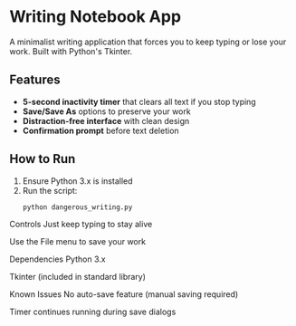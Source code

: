 # Writing Notebook App  

A minimalist writing application that forces you to keep typing or lose your work. Built with Python's Tkinter.  

## Features  
- **5-second inactivity timer** that clears all text if you stop typing  
- **Save/Save As** options to preserve your work  
- **Distraction-free interface** with clean design  
- **Confirmation prompt** before text deletion  

## How to Run  
1. Ensure Python 3.x is installed  
2. Run the script:  
   ```bash  
   python dangerous_writing.py  
Controls
Just keep typing to stay alive

Use the File menu to save your work

Dependencies
Python 3.x

Tkinter (included in standard library)

Known Issues
No auto-save feature (manual saving required)

Timer continues running during save dialogs
